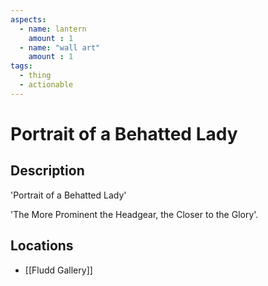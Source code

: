 ```yaml
---
aspects: 
  - name: lantern
    amount : 1
  - name: "wall art"
    amount : 1
tags:
  - thing
  - actionable
---
```


# Portrait of a Behatted Lady

## Description
'Portrait of a Behatted Lady'

'The More Prominent the Headgear, the Closer to the Glory'.
## Locations
- [[Fludd Gallery]]